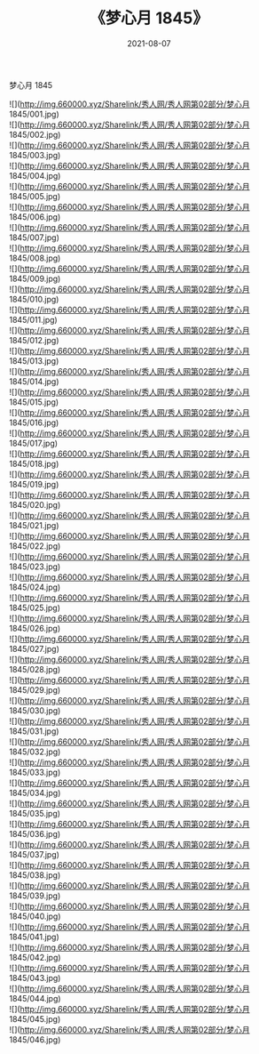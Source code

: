 ﻿---
layout: post
title:  《梦心月 1845》
date:   2021-08-07
img: http://img.660000.xyz/Sharelink/秀人网/秀人网第02部分/梦心月 1845/000.jpg
categories: [美女, 清纯, 唯美]
---

梦心月 1845

  ![](http://img.660000.xyz/Sharelink/秀人网/秀人网第02部分/梦心月 1845/001.jpg) <br> ![](http://img.660000.xyz/Sharelink/秀人网/秀人网第02部分/梦心月 1845/002.jpg) <br> ![](http://img.660000.xyz/Sharelink/秀人网/秀人网第02部分/梦心月 1845/003.jpg) <br> ![](http://img.660000.xyz/Sharelink/秀人网/秀人网第02部分/梦心月 1845/004.jpg) <br> ![](http://img.660000.xyz/Sharelink/秀人网/秀人网第02部分/梦心月 1845/005.jpg) <br> ![](http://img.660000.xyz/Sharelink/秀人网/秀人网第02部分/梦心月 1845/006.jpg) <br> ![](http://img.660000.xyz/Sharelink/秀人网/秀人网第02部分/梦心月 1845/007.jpg) <br> ![](http://img.660000.xyz/Sharelink/秀人网/秀人网第02部分/梦心月 1845/008.jpg) <br> ![](http://img.660000.xyz/Sharelink/秀人网/秀人网第02部分/梦心月 1845/009.jpg) <br> ![](http://img.660000.xyz/Sharelink/秀人网/秀人网第02部分/梦心月 1845/010.jpg) <br> ![](http://img.660000.xyz/Sharelink/秀人网/秀人网第02部分/梦心月 1845/011.jpg) <br> ![](http://img.660000.xyz/Sharelink/秀人网/秀人网第02部分/梦心月 1845/012.jpg) <br> ![](http://img.660000.xyz/Sharelink/秀人网/秀人网第02部分/梦心月 1845/013.jpg) <br> ![](http://img.660000.xyz/Sharelink/秀人网/秀人网第02部分/梦心月 1845/014.jpg) <br> ![](http://img.660000.xyz/Sharelink/秀人网/秀人网第02部分/梦心月 1845/015.jpg) <br> ![](http://img.660000.xyz/Sharelink/秀人网/秀人网第02部分/梦心月 1845/016.jpg) <br> ![](http://img.660000.xyz/Sharelink/秀人网/秀人网第02部分/梦心月 1845/017.jpg) <br> ![](http://img.660000.xyz/Sharelink/秀人网/秀人网第02部分/梦心月 1845/018.jpg) <br> ![](http://img.660000.xyz/Sharelink/秀人网/秀人网第02部分/梦心月 1845/019.jpg) <br> ![](http://img.660000.xyz/Sharelink/秀人网/秀人网第02部分/梦心月 1845/020.jpg) <br> ![](http://img.660000.xyz/Sharelink/秀人网/秀人网第02部分/梦心月 1845/021.jpg) <br> ![](http://img.660000.xyz/Sharelink/秀人网/秀人网第02部分/梦心月 1845/022.jpg) <br> ![](http://img.660000.xyz/Sharelink/秀人网/秀人网第02部分/梦心月 1845/023.jpg) <br> ![](http://img.660000.xyz/Sharelink/秀人网/秀人网第02部分/梦心月 1845/024.jpg) <br> ![](http://img.660000.xyz/Sharelink/秀人网/秀人网第02部分/梦心月 1845/025.jpg) <br> ![](http://img.660000.xyz/Sharelink/秀人网/秀人网第02部分/梦心月 1845/026.jpg) <br> ![](http://img.660000.xyz/Sharelink/秀人网/秀人网第02部分/梦心月 1845/027.jpg) <br> ![](http://img.660000.xyz/Sharelink/秀人网/秀人网第02部分/梦心月 1845/028.jpg) <br> ![](http://img.660000.xyz/Sharelink/秀人网/秀人网第02部分/梦心月 1845/029.jpg) <br> ![](http://img.660000.xyz/Sharelink/秀人网/秀人网第02部分/梦心月 1845/030.jpg) <br> ![](http://img.660000.xyz/Sharelink/秀人网/秀人网第02部分/梦心月 1845/031.jpg) <br> ![](http://img.660000.xyz/Sharelink/秀人网/秀人网第02部分/梦心月 1845/032.jpg) <br> ![](http://img.660000.xyz/Sharelink/秀人网/秀人网第02部分/梦心月 1845/033.jpg) <br> ![](http://img.660000.xyz/Sharelink/秀人网/秀人网第02部分/梦心月 1845/034.jpg) <br> ![](http://img.660000.xyz/Sharelink/秀人网/秀人网第02部分/梦心月 1845/035.jpg) <br> ![](http://img.660000.xyz/Sharelink/秀人网/秀人网第02部分/梦心月 1845/036.jpg) <br> ![](http://img.660000.xyz/Sharelink/秀人网/秀人网第02部分/梦心月 1845/037.jpg) <br> ![](http://img.660000.xyz/Sharelink/秀人网/秀人网第02部分/梦心月 1845/038.jpg) <br> ![](http://img.660000.xyz/Sharelink/秀人网/秀人网第02部分/梦心月 1845/039.jpg) <br> ![](http://img.660000.xyz/Sharelink/秀人网/秀人网第02部分/梦心月 1845/040.jpg) <br> ![](http://img.660000.xyz/Sharelink/秀人网/秀人网第02部分/梦心月 1845/041.jpg) <br> ![](http://img.660000.xyz/Sharelink/秀人网/秀人网第02部分/梦心月 1845/042.jpg) <br> ![](http://img.660000.xyz/Sharelink/秀人网/秀人网第02部分/梦心月 1845/043.jpg) <br> ![](http://img.660000.xyz/Sharelink/秀人网/秀人网第02部分/梦心月 1845/044.jpg) <br> ![](http://img.660000.xyz/Sharelink/秀人网/秀人网第02部分/梦心月 1845/045.jpg) <br> ![](http://img.660000.xyz/Sharelink/秀人网/秀人网第02部分/梦心月 1845/046.jpg) <br>